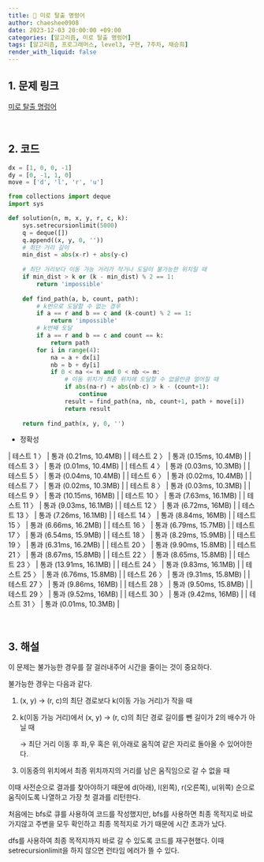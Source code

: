 ```yaml
---
title: 🐹 미로 탈출 명렁어
author: chaeshee0908
date: 2023-12-03 20:00:00 +09:00
categories: [알고리즘, 미로 탈출 명렁어]
tags: [알고리즘, 프로그래머스, level3, 구현, 7주차, 채승희]
render_with_liquid: false
---
```


## 1. 문제 링크

[미로 탈출 명렁어](https://school.programmers.co.kr/learn/courses/30/lessons/150365)

<br>

## 2. 코드

```python
dx = [1, 0, 0, -1]
dy = [0, -1, 1, 0]
move = ['d', 'l', 'r', 'u']

from collections import deque
import sys

def solution(n, m, x, y, r, c, k):
    sys.setrecursionlimit(5000)
    q = deque([])
    q.append((x, y, 0, ''))
    # 최단 거리 길이
    min_dist = abs(x-r) + abs(y-c)
    
    # 최단 거리보다 이동 가능 거리가 작거나 도달이 불가능한 위치일 때 
    if min_dist > k or (k - min_dist) % 2 == 1:
        return 'impossible'
    
    def find_path(a, b, count, path):
        # k번으로 도달할 수 없는 경우 
        if a == r and b == c and (k-count) % 2 == 1:
            return 'impossible'
        # k번째 도달
        if a == r and b == c and count == k:
            return path
        for i in range(4):
            na = a + dx[i]
            nb = b + dy[i]
            if 0 < na <= n and 0 < nb <= m:
                # 이동 위치가 최종 위치에 도달할 수 없을만큼 멀어질 때 
                if abs(na-r) + abs(nb-c) > k - (count+1):
                    continue
                result = find_path(na, nb, count+1, path + move[i])
                return result
    
    return find_path(x, y, 0, '')
```

- 정확성

| 테스트 1 〉 | 통과 (0.21ms, 10.4MB) |
| 테스트 2 〉 | 통과 (0.15ms, 10.4MB) |
| 테스트 3 〉 | 통과 (0.01ms, 10.4MB) |
| 테스트 4 〉 | 통과 (0.03ms, 10.3MB) |
| 테스트 5 〉 | 통과 (0.04ms, 10.4MB) |
| 테스트 6 〉 | 통과 (0.02ms, 10.4MB) |
| 테스트 7 〉 | 통과 (0.02ms, 10.3MB) |
| 테스트 8 〉 | 통과 (0.03ms, 10.3MB) |
| 테스트 9 〉 | 통과 (10.15ms, 16MB) |
| 테스트 10 〉 | 통과 (7.63ms, 16.1MB) |
| 테스트 11 〉 | 통과 (9.03ms, 16.1MB) |
| 테스트 12 〉 | 통과 (6.72ms, 16MB) |
| 테스트 13 〉 | 통과 (7.26ms, 16.1MB) |
| 테스트 14 〉 | 통과 (8.84ms, 16MB) |
| 테스트 15 〉 | 통과 (6.66ms, 16.2MB) |
| 테스트 16 〉 | 통과 (6.79ms, 15.7MB) |
| 테스트 17 〉 | 통과 (6.54ms, 15.9MB) |
| 테스트 18 〉 | 통과 (8.29ms, 15.9MB) |
| 테스트 19 〉 | 통과 (6.31ms, 16.2MB) |
| 테스트 20 〉 | 통과 (9.90ms, 15.8MB) |
| 테스트 21 〉 | 통과 (8.67ms, 15.8MB) |
| 테스트 22 〉 | 통과 (8.65ms, 15.8MB) |
| 테스트 23 〉 | 통과 (13.91ms, 16.1MB) |
| 테스트 24 〉 | 통과 (9.83ms, 16.1MB) |
| 테스트 25 〉 | 통과 (6.76ms, 15.8MB) |
| 테스트 26 〉 | 통과 (9.31ms, 15.8MB) |
| 테스트 27 〉 | 통과 (9.86ms, 16MB) |
| 테스트 28 〉 | 통과 (9.50ms, 15.8MB) |
| 테스트 29 〉 | 통과 (9.52ms, 16MB) |
| 테스트 30 〉 | 통과 (9.42ms, 16MB) |
| 테스트 31 〉 | 통과 (0.01ms, 10.3MB) |

<br>

## 3. 해설

이 문제는 불가능한 경우를 잘 걸러내주어 시간을 줄이는 것이 중요하다. 

불가능한 경우는 다음과 같다.

1. (x, y) → (r, c)의 최단 경로보다 k(이동 가능 거리)가 작을 때
2. k(이동 가능 거리)에서 (x, y) → (r, c)의 최단 경로 길이를 뺀 길이가 2의 배수가 아닐 때
    
    → 최단 거리 이동 후 좌,우 혹은 위,아래로 움직여 같은 자리로 돌아올 수 있어야한다. 
    
3. 이동중의 위치에서 최종 위치까지의 거리를 남은 움직임으로 갈 수 없을 때 

이때 사전순으로 결과를 찾아야하기 때문에 d(아래), l(왼쪽), r(오른쪽), u(위쪽) 순으로 움직이도록 나열하고 가장 첫 결과를 리턴한다. 

처음에는 bfs로 큐를 사용하여 코드를 작성했지만, bfs를 사용하면 최종 목적지로 바로가지않고 주변을 모두 확인하고 최종 목적지로 가기 때문에 시간 초과가 났다. 

dfs를 사용하여 최종 목적지까지 바로 갈 수 있도록 코드를 재구현했다. 이때 setrecursionlimit을 하지 않으면 런타임 에러가 뜰 수 있다.
